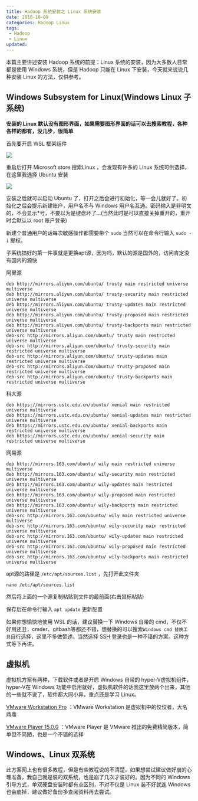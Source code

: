 ```yaml
---
title: Hadoop 系统安装之 Linux 系统安装
date: 2018-10-09
categories: Hadoop Linux
tags: 
 - Hadoop
 - Linux
updated:
---
```


本篇主要讲述安装 Hadoop 系统的前提：Linux 系统的安装，因为大多数人日常都是使用 Windows 系统，但是 Hadoop 只能在 Linux 下安装，今天就来说说几种安装 Linux 的方法，仅供参考。

<!-- more -->

## Windows Subsystem for Linux(Windows Linux 子系统)

**安装的 Linux 默认没有图形界面，如果需要图形界面的话可以去搜索教程，各种各样的都有，没几步，很简单**

首先要开启 WSL 框架组件

![](https://blog-1253491707.piccd.myqcloud.com/images/20181009193626.png/style)

重启后打开 Microsoft store 搜索Linux ，会发现有许多的 Linux 系统可供选择，在这里我选择 Ubuntu 安装

![](https://blog-1253491707.piccd.myqcloud.com/images/20181009194708.png/style)

安装之后就可以启动 Ubuntu 了，打开之后会进行初始化，等一会儿就好了。初始化之后会提示新建账户，用户名不与 Windows 用户名互通。密码输入是非明文的，不会显示*号，不要以为是键盘坏了...(当然此时是可以直接关掉重开的，重开时会默认以 root 账户登录)

新建个普通用户的话每次敏感操作都需要带个 `sudo` 当然可以在命令行输入 `sudo -i` 提权。

子系统搞好的第一件事就是更换apt源，因为吗，默认的源是国外的，访问肯定没有国内的源快

阿里源

```
deb http://mirrors.aliyun.com/ubuntu/ trusty main restricted universe multiverse 
deb http://mirrors.aliyun.com/ubuntu/ trusty-security main restricted universe multiverse
deb http://mirrors.aliyun.com/ubuntu/ trusty-updates main restricted universe multiverse
deb http://mirrors.aliyun.com/ubuntu/ trusty-proposed main restricted universe multiverse
deb http://mirrors.aliyun.com/ubuntu/ trusty-backports main restricted universe multiverse
deb-src http://mirrors.aliyun.com/ubuntu/ trusty main restricted universe multiverse
deb-src http://mirrors.aliyun.com/ubuntu/ trusty-security main restricted universe multiverse
deb-src http://mirrors.aliyun.com/ubuntu/ trusty-updates main restricted universe multiverse
deb-src http://mirrors.aliyun.com/ubuntu/ trusty-proposed main restricted universe multiverse
deb-src http://mirrors.aliyun.com/ubuntu/ trusty-backports main restricted universe multiverse
```

科大源

```
deb https://mirrors.ustc.edu.cn/ubuntu/ xenial main restricted universe multiverse
deb https://mirrors.ustc.edu.cn/ubuntu/ xenial-updates main restricted universe multiverse
deb https://mirrors.ustc.edu.cn/ubuntu/ xenial-backports main restricted universe multiverse
deb https://mirrors.ustc.edu.cn/ubuntu/ xenial-security main restricted universe multiverse
```

网易源

```
deb http://mirrors.163.com/ubuntu/ wily main restricted universe multiverse
deb http://mirrors.163.com/ubuntu/ wily-security main restricted universe multiverse
deb http://mirrors.163.com/ubuntu/ wily-updates main restricted universe multiverse
deb http://mirrors.163.com/ubuntu/ wily-proposed main restricted universe multiverse
deb http://mirrors.163.com/ubuntu/ wily-backports main restricted universe multiverse
deb-src http://mirrors.163.com/ubuntu/ wily main restricted universe multiverse
deb-src http://mirrors.163.com/ubuntu/ wily-security main restricted universe multiverse
deb-src http://mirrors.163.com/ubuntu/ wily-updates main restricted universe multiverse
deb-src http://mirrors.163.com/ubuntu/ wily-proposed main restricted universe multiverse
deb-src http://mirrors.163.com/ubuntu/ wily-backports main restricted universe multiverse
```

apt源的路径是 `/etc/apt/sources.list` ，先打开此文件夹

```
nano /etc/apt/sources.list
```

然后将上面的一个源复制粘贴到文件的最前面(右击鼠标粘贴)

保存后在命令行输入 `apt update` 更新配置

如果你想愉快地使用 WSL 的话，建议替换一下 Windows 自带的 cmd，不仅不好用还丑，cmder、gitbash等都还不错，想替换的可以搜索`Windows cmd 替换工具`自行选择，这里不多做赘述。当然选择 SSH 登录也是一种不错的方案。这种方式等下再讲。

## 虚拟机

虚拟机方案有两种，下载软件或者是开启 Windows 自带的 hyper-V虚拟机组件，hyper-V在 Windows 功能中启用就好，虚拟机软件的话我这里放两个出来，其他的一些就不说了，软件都大同小异，重点还是学习 Linux。

[VMware Workstation Pro](http://www.dayanzai.me/vmware-workstation.html) ：VMware Workstation 是虚拟机中的佼佼者，大名鼎鼎

[VMware Player 15.0.0](http://www.dayanzai.me/vmware-player.html) ：VMware Player 是 VMware 推出的免费精简版本，简单但不简陋，也是一个不错的选择

## Windows、Linux 双系统

此方案网上也有很多教程，但是有些教程说的不清楚，如果想尝试建议做好崩的心理准备，我自己就是装的双系统，也是崩了几次才装好的。因为不同的 Windows 引导方式，单双硬盘安装时都有点区别，不对不仅是 Linux 装不好就连 Windows 也会崩掉，建议做好备份多查阅资料再去尝试。

